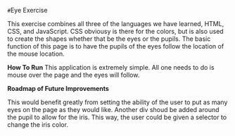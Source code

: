 `#`Eye Exercise

This exercise combines all three of the languages we have learned, HTML, CSS, and JavaScript. CSS obviousy is there for the colors, but is also used to create the shapes
whether that be the eyes or the pupils. The basic function of this page is to have the pupils of the eyes follow the location of the mouse location.

**How To Run**
This application is extremely simple. All one needs to do is mouse over the page and the eyes will follow.

**Roadmap of Future Improvements**

This would benefit greatly from setting the ability of the user to put as many eyes on the page as they would like.
Another div shoud be added around the pupil to allow for the iris. This way, the user could be given a selector to change the iris color.
